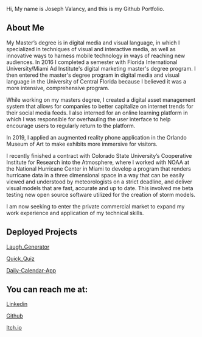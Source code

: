 Hi, My name is Joseph Valancy, and this is my Github Portfolio.

## About Me

My Master’s degree is in digital media and visual language, in which I specialized in techniques of visual and interactive media, as well as innovative ways to harness mobile technology in ways of reaching new audiences. In 2016 I completed a semester with Florida International University/Miami Ad Institute's digital marketing master's degree program. I then entered the master's degree program in digital media and visual language in the University of Central Florida because I believed it was a more intensive, comprehensive program.


While working on my masters degree, I created a digital asset management system that allows for companies to better capitalize on internet trends for their social media feeds. I also interned for an online learning platform in which I was responsible for overhauling the user interface to help encourage users to regularly return to the platform. 


In 2019, I applied an augmented reality phone application in the Orlando Museum of Art to make exhibits more immersive for visitors. 


I recently finished a contract with Colorado State University’s Cooperative Institute for Research into the Atmosphere, where I worked with NOAA at the National Hurricane Center in Miami to develop a program that renders hurricane data in a three dimensional space in a way that can be easily viewed and understood by meteorologists on a strict deadline, and deliver visual models that are fast, accurate and up to date. This involved me beta testing new open source software utilized for the creation of storm models.


I am now seeking to enter the private commercial market to expand my work experience and application of my technical skills.

## Deployed Projects

[Laugh_Generator](https://nmr-code.github.io/Laugh-Generator/)

[Quick_Quiz](https://jvala2.github.io/Quick-Quiz/)

[Daily-Calendar-App](https://jvala2.github.io/Daily-Calendar-App/)


## You can reach me at:
[Linkedin](https://www.linkedin.com/in/joseph-valancy-1a855a186/)

[Github](https://github.com/Jvala2)

[Itch.io](https://kni.itch.io/)